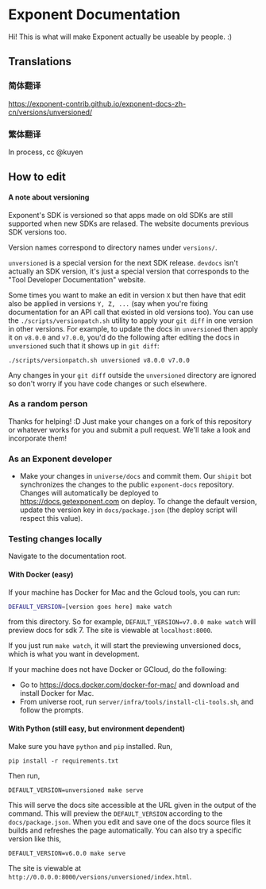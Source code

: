 # Exponent Documentation

Hi! This is what will make Exponent actually be useable by people. :)

## Translations

### 简体翻译
https://exponent-contrib.github.io/exponent-docs-zh-cn/versions/unversioned/

### 繁体翻译
In process, cc @kuyen

## How to edit

#### A note about versioning

Exponent's SDK is versioned so that apps made on old SDKs are still supported
when new SDKs are relased. The website documents previous SDK versions too.

Version names correspond to directory names under `versions/`.

`unversioned` is a special version for the next SDK release. `devdocs` isn't
actually an SDK version, it's just a special version that corresponds to the
"Tool Developer Documentation" website.

Some times you want to make an edit in version `X` but then have that edit also
be applied in versions `Y, Z, ...` (say when you're fixing documentation for an
API call that existed in old versions too). You can use the
`./scripts/versionpatch.sh` utility to apply your `git diff` in one version in
other versions. For example, to update the docs in `unversioned` then apply it
on `v8.0.0` and `v7.0.0`, you'd do the following after editing the docs in
`unversioned` such that it shows up in `git diff`:

```./scripts/versionpatch.sh unversioned v8.0.0 v7.0.0```

Any changes in your `git diff` outside the `unversioned` directory are ignored
so don't worry if you have code changes or such elsewhere.

### As a random person

Thanks for helping! :D Just make your changes on a fork of this repository or
whatever works for you and submit a pull request. We'll take a look and
incorporate them!

### As an Exponent developer

- Make your changes in `universe/docs` and commit them. Our `shipit` bot
synchronizes the changes to the public `exponent-docs` repository. Changes will
automatically be deployed to https://docs.getexponent.com on deploy. To change
the default version, update the version key in `docs/package.json` (the
deploy script will respect this value).

### Testing changes locally

Navigate to the documentation root.

#### With Docker (easy)

If your machine has Docker for Mac and the Gcloud tools, you can run:

```bash
DEFAULT_VERSION=[version goes here] make watch
```

from this directory. So for example, `DEFAULT_VERSION=v7.0.0 make watch` will preview
docs for sdk 7. The site is viewable at `localhost:8000`.

If you just run `make watch`, it will start the previewing unversioned docs, which
is what you want in development.

If your machine does not have Docker or GCloud, do the following:

* Go to https://docs.docker.com/docker-for-mac/ and download and install Docker for Mac.
* From universe root, run `server/infra/tools/install-cli-tools.sh`, and follow the prompts.

#### With Python (still easy, but environment dependent)

Make sure you have `python` and `pip` installed. Run,

```pip install -r requirements.txt```

Then run,

```DEFAULT_VERSION=unversioned make serve```

This will serve the docs site accessible at the URL given in the output of the
command. This will preview the `DEFAULT_VERSION` according to the `docs/package.json`.
When you edit and save one of the docs source files it builds and refreshes the
page automatically. You can also try a specific version like this,

```DEFAULT_VERSION=v6.0.0 make serve```

The site is viewable at `http://0.0.0.0:8000/versions/unversioned/index.html`.
